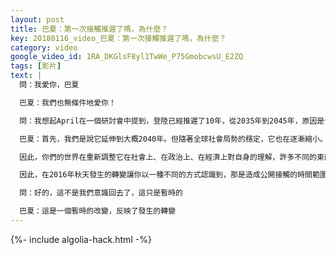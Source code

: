 ```yaml
---
layout: post
title: 巴夏：第一次接觸推遲了嗎，為什麼？
key: 20180116_video_巴夏：第一次接觸推遲了嗎，為什麼？
category: video
google_video_id: 1RA_DKGlsF8yl1TwWe_P75GmobcwsU_E2ZQ
tags: [影片]
text: |
  問：我愛你，巴夏

  巴夏：我們也無條件地愛你！

  問：我想起April在一個研討會中提到，登陸已經推遲了10年，從2035年到2045年，原因是什麼呢？

  巴夏：首先，我們是說它延伸到大概2040年。但隨著全球社會局勢的穩定，它也在逐漸縮小。我們說過很多事情都會改變，我們是說在你們2016年的秋天一切都會改變，這已經改變了。

  因此，你們的世界在重新調整它在社會上、在政治上、在經濟上對自身的理解，許多不同的東西現在正在被探討並被帶到表面去審視。

  因此，在2016年秋天發生的轉變讓你以一種不同的方式認識到，那是造成公開接觸的時間範圍有一點延伸和移動的原因，但那只是一個暫時的作用。當你平衡你所經歷的能量，它很快會退回到一個稍微小一點的窗口。

  問：好的，這不是我們意識回去了，這只是暫時的

  巴夏：這是一個暫時的改變，反映了發生的轉變
---
```


{%- include algolia-hack.html -%}

